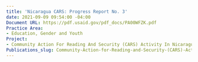 ```yaml
---
title: 'Nicaragua CARS: Progress Report No. 3'
date: 2021-09-09 09:54:00 -04:00
Document URL: https://pdf.usaid.gov/pdf_docs/PA00WFZK.pdf
Practice Area:
- Education, Gender and Youth
Project:
- Community Action For Reading And Security (CARS) Activity In Nicaragua
Publications_slug: Community-Action-for-Reading-and-Security-(CARS)-Activity-in-Nicaragua
---
```


